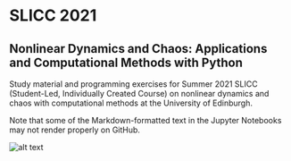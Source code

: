 # SLICC 2021
## Nonlinear Dynamics and Chaos: Applications and Computational Methods with Python
Study material and programming exercises for Summer 2021 SLICC (Student-Led, Individually Created Course) on nonlinear dynamics and chaos with computational methods at the University of Edinburgh.

Note that some of the Markdown-formatted text in the Jupyter Notebooks may not render properly on GitHub.

![alt text](https://github.com/[mikakonte]/[slicc_2021]/graphs/[main]/sync_x.png?raw=true)
